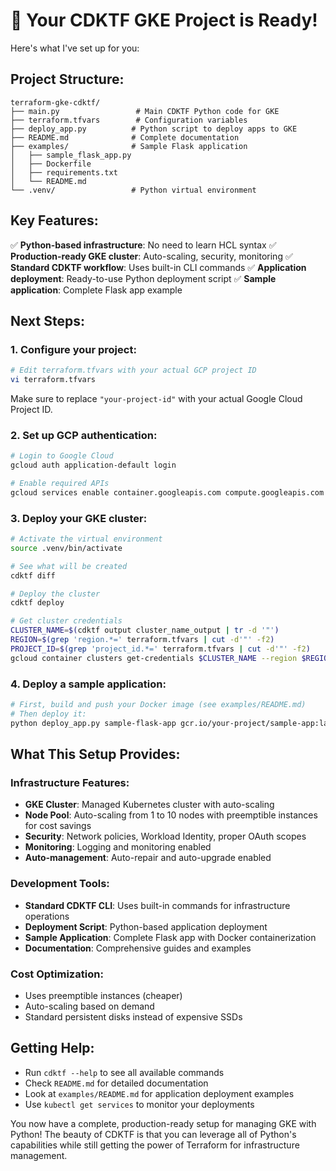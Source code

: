 # 🎉 Your CDKTF GKE Project is Ready!

Here's what I've set up for you:

## **Project Structure:**
```
terraform-gke-cdktf/
├── main.py                 # Main CDKTF Python code for GKE
├── terraform.tfvars        # Configuration variables
├── deploy_app.py          # Python script to deploy apps to GKE
├── README.md              # Complete documentation
├── examples/              # Sample Flask application
│   ├── sample_flask_app.py
│   ├── Dockerfile
│   ├── requirements.txt
│   └── README.md
└── .venv/                 # Python virtual environment
```

## **Key Features:**
✅ **Python-based infrastructure**: No need to learn HCL syntax
✅ **Production-ready GKE cluster**: Auto-scaling, security, monitoring
✅ **Standard CDKTF workflow**: Uses built-in CLI commands
✅ **Application deployment**: Ready-to-use Python deployment script
✅ **Sample application**: Complete Flask app example

## **Next Steps:**

### 1. **Configure your project**:
```bash
# Edit terraform.tfvars with your actual GCP project ID
vi terraform.tfvars
```

Make sure to replace `"your-project-id"` with your actual Google Cloud Project ID.

### 2. **Set up GCP authentication**:
```bash
# Login to Google Cloud
gcloud auth application-default login

# Enable required APIs
gcloud services enable container.googleapis.com compute.googleapis.com
```

### 3. **Deploy your GKE cluster**:
```bash
# Activate the virtual environment
source .venv/bin/activate

# See what will be created
cdktf diff

# Deploy the cluster
cdktf deploy

# Get cluster credentials
CLUSTER_NAME=$(cdktf output cluster_name_output | tr -d '"')
REGION=$(grep 'region.*=' terraform.tfvars | cut -d'"' -f2)
PROJECT_ID=$(grep 'project_id.*=' terraform.tfvars | cut -d'"' -f2)
gcloud container clusters get-credentials $CLUSTER_NAME --region $REGION --project $PROJECT_ID
```

### 4. **Deploy a sample application**:
```bash
# First, build and push your Docker image (see examples/README.md)
# Then deploy it:
python deploy_app.py sample-flask-app gcr.io/your-project/sample-app:latest 5000
```

## **What This Setup Provides:**

### **Infrastructure Features:**
- **GKE Cluster**: Managed Kubernetes cluster with auto-scaling
- **Node Pool**: Auto-scaling from 1 to 10 nodes with preemptible instances for cost savings
- **Security**: Network policies, Workload Identity, proper OAuth scopes
- **Monitoring**: Logging and monitoring enabled
- **Auto-management**: Auto-repair and auto-upgrade enabled

### **Development Tools:**
- **Standard CDKTF CLI**: Uses built-in commands for infrastructure operations
- **Deployment Script**: Python-based application deployment
- **Sample Application**: Complete Flask app with Docker containerization
- **Documentation**: Comprehensive guides and examples

### **Cost Optimization:**
- Uses preemptible instances (cheaper)
- Auto-scaling based on demand
- Standard persistent disks instead of expensive SSDs

## **Getting Help:**

- Run `cdktf --help` to see all available commands
- Check `README.md` for detailed documentation
- Look at `examples/README.md` for application deployment examples
- Use `kubectl get services` to monitor your deployments

You now have a complete, production-ready setup for managing GKE with Python! The beauty of CDKTF is that you can leverage all of Python's capabilities while still getting the power of Terraform for infrastructure management.
